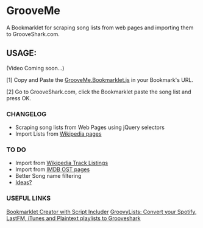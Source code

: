 # GrooveMe
A Bookmarklet for scraping song lists from web pages and importing them to GrooveShark.com.

## USAGE:

(Video Coming soon...)

[1] Copy and Paste the [GrooveMe.Bookmarklet.js](https://raw.githubusercontent.com/kostasx/GrooveMe/master/GrooveMe.Bookmarklet.js) in your Bookmark's URL.

[2] Go to GrooveShark.com, click the Bookmarklet paste the song list and press OK.

### CHANGELOG

* Scraping song lists from Web Pages using jQuery selectors
* Import Lists from [Wikipedia pages](http://en.wikipedia.org/wiki/The_Crow_(soundtrack))

### TO DO

* Import from [Wikipedia Track Listings](http://en.wikipedia.org/wiki/Spider-Man:_Original_Motion_Picture_Score)
* Import from [IMDB OST pages](http://www.imdb.com/title/tt1033575/soundtrack)
* Better Song name filtering
* [Ideas?](https://github.com/kostasx/GrooveMe/issues)

### USEFUL LINKS

[Bookmarklet Creator with Script Includer](http://mrcoles.com/bookmarklet/)
[GroovyLists: Convert your Spotify, LastFM, iTunes and Plaintext playlists to Grooveshark](http://groovylists.com/?do=plaintext)
